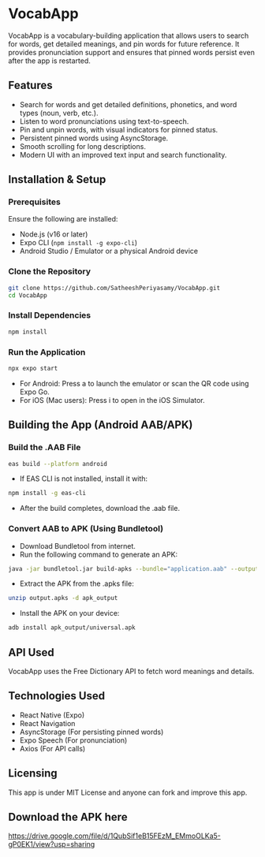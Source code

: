 # VocabApp

VocabApp is a vocabulary-building application that allows users to search for words, get detailed meanings, and pin words for future reference. It provides pronunciation support and ensures that pinned words persist even after the app is restarted.

## Features

- Search for words and get detailed definitions, phonetics, and word types (noun, verb, etc.).
- Listen to word pronunciations using text-to-speech.
- Pin and unpin words, with visual indicators for pinned status.
- Persistent pinned words using AsyncStorage.
- Smooth scrolling for long descriptions.
- Modern UI with an improved text input and search functionality.

## Installation & Setup

### Prerequisites

Ensure the following are installed:

- Node.js (v16 or later)
- Expo CLI (`npm install -g expo-cli`)
- Android Studio / Emulator or a physical Android device

### Clone the Repository

```sh
git clone https://github.com/SatheeshPeriyasamy/VocabApp.git
cd VocabApp
```

### Install Dependencies
```sh
npm install
```

### Run the Application
```sh
npx expo start
```

- For Android: Press a to launch the emulator or scan the QR code using Expo Go.
- For iOS (Mac users): Press i to open in the iOS Simulator.

## Building the App (Android AAB/APK)
### Build the .AAB File
```sh
eas build --platform android
```
- If EAS CLI is not installed, install it with:
```sh
npm install -g eas-cli
```
- After the build completes, download the .aab file.
  
### Convert AAB to APK (Using Bundletool)
- Download Bundletool from internet.
- Run the following command to generate an APK:
```sh
java -jar bundletool.jar build-apks --bundle="application.aab" --output="output.apks" --mode=universal
```

- Extract the APK from the .apks file:
```sh
unzip output.apks -d apk_output
```
- Install the APK on your device:
```sh
adb install apk_output/universal.apk
```

## API Used
VocabApp uses the Free Dictionary API to fetch word meanings and details.

## Technologies Used
- React Native (Expo)
- React Navigation
- AsyncStorage (For persisting pinned words)
- Expo Speech (For pronunciation)
- Axios (For API calls)
  
## Licensing
This app is under MIT License and anyone can fork and improve this app.

## Download the APK here
https://drive.google.com/file/d/1QubSif1eB15FEzM_EMmoOLKa5-gP0EK1/view?usp=sharing  



